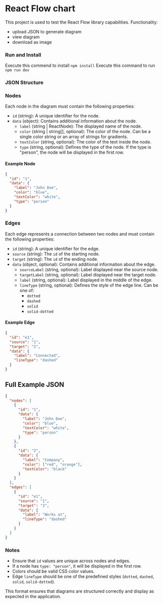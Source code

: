 # React Flow chart
 
This project is used to test the React Flow library capabilities.
Functionality:
- upload JSON to generate diagram
- view diagram
- download as image

### Run and Install
Execute this commend to install
```npm install```
Execute this command to run
```npm run dev```

### JSON Structure

### Nodes
Each node in the diagram must contain the following properties:

- `id` (string): A unique identifier for the node.
- `data` (object): Contains additional information about the node.
  - `label` (string | ReactNode): The displayed name of the node.
  - `color` (string | string[], optional): The color of the node. Can be a single color string or an array of strings for gradients.
  - `textColor` (string, optional): The color of the text inside the node.
  - `type` (string, optional): Defines the type of the node. If the type is "person", the node will be displayed in the first row.

#### Example Node
```json
{
  "id": "1",
  "data": {
    "label": "John Doe",
    "color": "blue",
    "textColor": "white",
    "type": "person"
  }
}
```

### Edges
Each edge represents a connection between two nodes and must contain the following properties:

- `id` (string): A unique identifier for the edge.
- `source` (string): The `id` of the starting node.
- `target` (string): The `id` of the ending node.
- `data` (object, optional): Contains additional information about the edge.
  - `sourceLabel` (string, optional): Label displayed near the source node.
  - `targetLabel` (string, optional): Label displayed near the target node.
  - `label` (string, optional): Label displayed in the middle of the edge.
  - `lineType` (string, optional): Defines the style of the edge line. Can be one of:
    - `dotted`
    - `dashed`
    - `solid`
    - `solid-dotted`

#### Example Edge
```json
{
  "id": "e1",
  "source": "1",
  "target": "2",
  "data": {
    "label": "Connected",
    "lineType": "dashed"
  }
}
```

## Full Example JSON
```json
{
  "nodes": [
    {
      "id": "1",
      "data": {
        "label": "John Doe",
        "color": "blue",
        "textColor": "white",
        "type": "person"
      }
    },
    {
      "id": "2",
      "data": {
        "label": "Company",
        "color": ["red", "orange"],
        "textColor": "black"
      }
    }
  ],
  "edges": [
    {
      "id": "e1",
      "source": "1",
      "target": "2",
      "data": {
        "label": "Works at",
        "lineType": "dashed"
      }
    }
  ]
}
```

### Notes
- Ensure that `id` values are unique across nodes and edges.
- If a node has `type: "person"`, it will be displayed in the first row.
- Colors should be valid CSS color values.
- Edge `lineType` should be one of the predefined styles (`dotted`, `dashed`, `solid`, `solid-dotted`).

This format ensures that diagrams are structured correctly and display as expected in the application.

